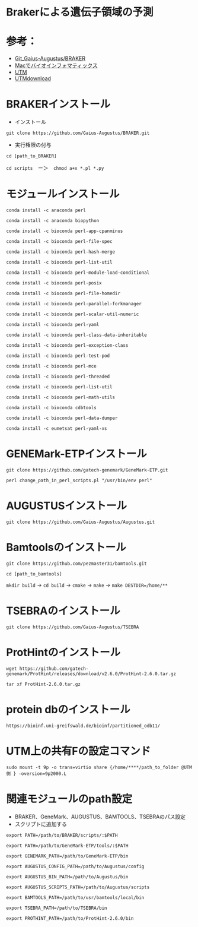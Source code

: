 # Brakerによる遺伝子領域の予測

# 参考：

- [Git_Gaius-Augustus/BRAKER](https://github.com/Gaius-Augustus/BRAKER)
- [Macでバイオインフォマティックス](https://kazumaxneo.hatenablog.com/entry/2020/08/14/133846)
- [UTM](https://envader.plus/article/66)
- [UTMdownload](https://github.com/utmapp/UTM/releases)

# BRAKERインストール

- インストール
  
`git clone https://github.com/Gaius-Augustus/BRAKER.git`

- 実行権限の付与
  
`cd [path_to_BRAKER]`

`cd scripts`　ー＞　`chmod a+x *.pl *.py`

# モジュールインストール

`conda install -c anaconda perl`

`conda install -c anaconda biopython`

`conda install -c bioconda perl-app-cpanminus`

`conda install -c bioconda perl-file-spec`

`conda install -c bioconda perl-hash-merge`

`conda install -c bioconda perl-list-util`

`conda install -c bioconda perl-module-load-conditional`

`conda install -c bioconda perl-posix`

`conda install -c bioconda perl-file-homedir`

`conda install -c bioconda perl-parallel-forkmanager`

`conda install -c bioconda perl-scalar-util-numeric`

`conda install -c bioconda perl-yaml`

`conda install -c bioconda perl-class-data-inheritable`

`conda install -c bioconda perl-exception-class`

`conda install -c bioconda perl-test-pod`

`conda install -c bioconda perl-mce`

`conda install -c bioconda perl-threaded`

`conda install -c bioconda perl-list-util`

`conda install -c bioconda perl-math-utils`

`conda install -c bioconda cdbtools`

`conda install -c bioconda perl-data-dumper`

`conda install -c eumetsat perl-yaml-xs`

# GENEMark-ETPインストール

`git clone https://github.com/gatech-genemark/GeneMark-ETP.git`

`perl change_path_in_perl_scripts.pl "/usr/bin/env perl"`

# AUGUSTUSインストール

`git clone https://github.com/Gaius-Augustus/Augustus.git`

# Bamtoolsのインストール

`git clone https://github.com/pezmaster31/bamtools.git`

`cd [path_to_bamtools]`

`mkdir build` -> `cd build` -> `cmake` -> `make` -> `make DESTDIR=/home/**`

# TSEBRAのインストール
`git clone https://github.com/Gaius-Augustus/TSEBRA`

# ProtHintのインストール
`wget https://github.com/gatech-genemark/ProtHint/releases/download/v2.6.0/ProtHint-2.6.0.tar.gz`

`tar xf ProtHint-2.6.0.tar.gz`

# protein dbのインストール

`https://bioinf.uni-greifswald.de/bioinf/partitioned_odb11/`

# UTM上の共有Fの設定コマンド

`sudo mount -t 9p -o trans=virtio share {/home/****/path_to_folder @UTM側 } -oversion=9p2000.L`

# 関連モジュールのpath設定

- BRAKER、GeneMark、AUGUSTUS、BAMTOOLS、TSEBRAのパス設定
- スクリプトに追加する

`export PATH=/path/to/BRAKER/scripts/:$PATH`

`export PATH=/path/to/GeneMark-ETP/tools/:$PATH`

`export GENEMARK_PATH=/path/to/GeneMark-ETP/bin`

`export AUGUSTUS_CONFIG_PATH=/path/to/Augustus/config`

`export AUGUSTUS_BIN_PATH=/path/to/Augustus/bin`

`export AUGUSTUS_SCRIPTS_PATH=/path/to/Augustus/scripts`

`export BAMTOOLS_PATH=/path/to/usr/bamtools/local/bin`

`export TSEBRA_PATH=/path/to/TSEBRA/bin`

`export PROTHINT_PATH=/path/to/ProtHint-2.6.0/bin`




